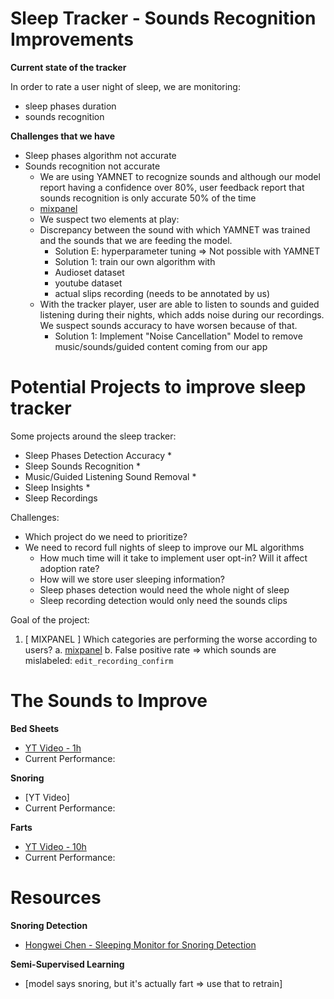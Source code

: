 # Sleep Tracker - Sounds Recognition Improvements

**Current state of the tracker**

In order to rate a user night of sleep, we are monitoring:
- sleep phases duration
- sounds recognition

**Challenges that we have**

- Sleep phases algorithm not accurate
- Sounds recognition not accurate
    * We are using YAMNET to recognize sounds and although our model report 
      having a confidence over 80%, user feedback report that sounds 
      recognition is only accurate 50% of the time
	+ [mixpanel](https://mixpanel.com/s/4tnR8B)
    * We suspect two elements at play:
	+ Discrepancy between the sound with which YAMNET was trained and 
	  the sounds that we are feeding the model.
	    + Solution E: hyperparameter tuning => Not possible with YAMNET
	    + Solution 1: train our own algorithm with 
		- Audioset dataset 
		- youtube dataset 
		- actual slips recording (needs to be annotated by us)
	+ With the tracker player, user are able to listen to sounds and guided 
	  listening during their nights, which adds noise during our recordings. 
	  We suspect sounds accuracy to have worsen because of that.
	    + Solution 1: Implement "Noise Cancellation" Model to remove music/sounds/guided 
	      content coming from our app


# Potential Projects to improve sleep tracker


Some projects around the sleep tracker:
- Sleep Phases Detection Accuracy
    * 
- Sleep Sounds Recognition
    * 
- Music/Guided Listening Sound Removal
    * 
- Sleep Insights
    * 
- Sleep Recordings


Challenges:
- Which project do we need to prioritize?
- We need to record full nights of sleep to improve our ML algorithms
    * How much time will it take to implement user opt-in? Will it affect adoption rate?
    * How will we store user sleeping information? 
	+ Sleep phases detection would need the whole night of sleep
	+ Sleep recording detection would only need the sounds clips


Goal of the project:
1. [ MIXPANEL ] Which categories are performing the worse according to users?
    a. [mixpanel](https://mixpanel.com/project/2481461/view/3023869/app/boards#id=3576568)
    b. False positive rate => which sounds are mislabeled: `edit_recording_confirm`



# The Sounds to Improve

**Bed Sheets**

- [YT Video - 1h](https://www.youtube.com/watch?v=7X0vXMLpi3U)
- Current Performance:

**Snoring**

- [YT Video]
- Current Performance:

**Farts**

- [YT Video - 10h](https://www.youtube.com/watch?v=rsRz2L-lUZQ)
- Current Performance:



# Resources

**Snoring Detection**

- [Hongwei Chen - Sleeping Monitor for Snoring Detection](https://tehunk.github.io/EECS395-mHealth/)

**Semi-Supervised Learning**

- [model says snoring, but it's actually fart => use that to retrain]


